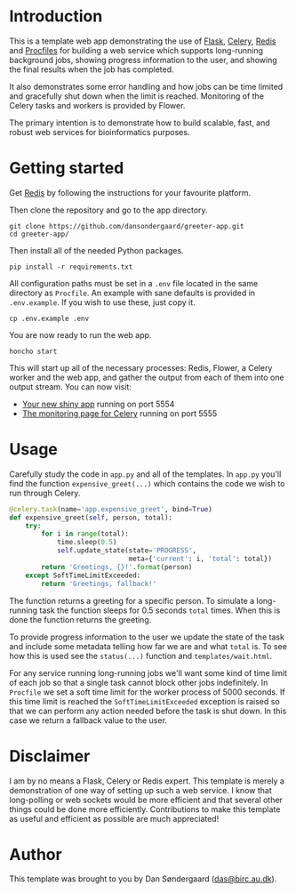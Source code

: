 Introduction
============

This is a template web app demonstrating the use of
[Flask](http://flask.pocoo.org), [Celery](http://www.celeryproject.org),
[Redis](http://redis.io) and [Procfiles](http://honcho.readthedocs.org) for
building a web service which supports long-running background jobs, showing
progress information to the user, and showing the final results when the job
has completed.

It also demonstrates some error handling and how jobs can be time limited and
gracefully shut down when the limit is reached. Monitoring of the Celery tasks
and workers is provided by Flower.

The primary intention is to demonstrate how to build scalable, fast, and
robust web services for bioinformatics purposes.

Getting started
===============

Get [Redis](http://redis.io) by following the instructions for your
favourite platform.

Then clone the repository and go to the app directory.

    git clone https://github.com/dansondergaard/greeter-app.git
    cd greeter-app/

Then install all of the needed Python packages.

    pip install -r requirements.txt

All configuration paths must be set in a `.env` file located in the same
directory as `Procfile`. An example with sane defaults is provided in
`.env.example`. If you wish to use these, just copy it.

    cp .env.example .env

You are now ready to run the web app.

    honcho start

This will start up all of the necessary processes: Redis, Flower,
a Celery worker and the web app, and gather the output from each of them into
one output stream. You can now visit:

  * [Your new shiny app](localhost:5554) running on port 5554
  * [The monitoring page for Celery](localhost:5555) running on port 5555

Usage
=====

Carefully study the code in `app.py` and all of the templates. In `app.py`
you'll find the function `expensive_greet(...)` which contains the code we wish
to run through Celery.

```python
@celery.task(name='app.expensive_greet', bind=True)
def expensive_greet(self, person, total):
    try:
        for i in range(total):
            time.sleep(0.5)
            self.update_state(state='PROGRESS',
                              meta={'current': i, 'total': total})
        return 'Greetings, {}!'.format(person)
    except SoftTimeLimitExceeded:
        return 'Greetings, fallback!'
```

The function returns a greeting for a specific person. To simulate a long-
running task the function sleeps for 0.5 seconds `total` times. When this is
done the function returns the greeting.

To provide progress information to the user we update the state of the task
and include some metadata telling how far we are and what `total` is. To see
how this is used see the `status(...)` function and `templates/wait.html`.

For any service running long-running jobs we'll want some kind of time limit
of each job so that a single task cannot block other jobs indefinitely. In
`Procfile` we set a soft time limit for the worker process of 5000 seconds.
If this time limit is reached the `SoftTimeLimitExceeded` exception is raised
so that we can perform any action needed before the task is shut down. In
this case we return a fallback value to the user.

Disclaimer
==========

I am by no means a Flask, Celery or Redis expert. This template is merely a
demonstration of one way of setting up such a web service. I know that
long-polling or web sockets would be more efficient and that several other
things could be done more efficiently. Contributions to make this template
as useful and efficient as possible are much appreciated!

Author
======

This template was brought to you by Dan Søndergaard ([das@birc.au.dk](mailto:das@birc.au.dk)).

